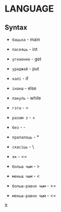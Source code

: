 # LANGUAGE 

## Syntax

* `бацька`          - main
* `пасеяць`         - int
* `угнаенне`        - get
* `ураджай`         - put
  
* `калi`            - if
* `iнакш`           - else
* `пакуль`          - while
  
* `гэта`            - = 
* `разам з`         - + 
* `без`             - -
* `прапалоць`       - *
* `скасiць`         - \
  
* `як`              - ==
* `больш чым`       - >
* `меньш чым`       - <
* `больш-равно чым` - >=
* `меньш-равно чым` - <=
  
It 
